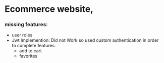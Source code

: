 # Ecommerce website,

### missing features:

-   user roles
-   Jwt Implemention: Did not Work so used custom authentication in order to complete features:
    -   add to cart
    -   favorites
